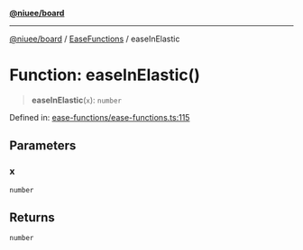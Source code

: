 [**@niuee/board**](../../../README.md)

***

[@niuee/board](../../../globals.md) / [EaseFunctions](../README.md) / easeInElastic

# Function: easeInElastic()

> **easeInElastic**(`x`): `number`

Defined in: [ease-functions/ease-functions.ts:115](https://github.com/niuee/board/blob/a0a1179721d4f4b943b6a9bc156753ac9737e502/src/ease-functions/ease-functions.ts#L115)

## Parameters

### x

`number`

## Returns

`number`
